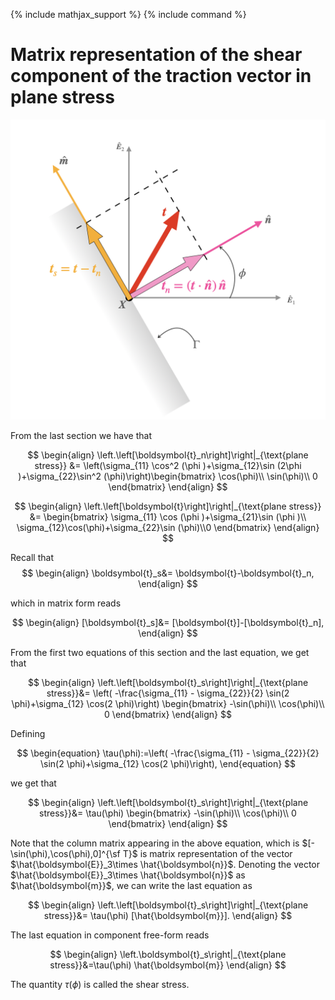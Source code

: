 {% include mathjax_support %}
{% include command %}

# Matrix representation of the shear component of the traction vector in plane stress


![](2021-11-14-19-42-52.png)

From the last section we have that

$$ 
\begin{align}
\left.\left[\boldsymbol{t}_n\right]\right|_{\text{plane stress}}
&=
\left(\sigma_{11} \cos^2 (\phi )+\sigma_{12}\sin (2\phi )+\sigma_{22}\sin^2 (\phi)\right)\begin{bmatrix}
\cos(\phi)\\
\sin(\phi)\\
0
\end{bmatrix}
\end{align}
$$

$$ 
\begin{align}
\left.\left[\boldsymbol{t}\right]\right|_{\text{plane stress}}
&=
\begin{bmatrix}
\sigma_{11} \cos (\phi )+\sigma_{21}\sin (\phi )\\
\sigma_{12}\cos(\phi)+\sigma_{22}\sin (\phi)\\0
\end{bmatrix}
\end{align}
$$

Recall that 
$$
\begin{align}
\boldsymbol{t}_s&=
\boldsymbol{t}-\boldsymbol{t}_n,
\end{align}
$$

which in matrix form reads

$$
\begin{align}
[\boldsymbol{t}_s]&=
[\boldsymbol{t}]-[\boldsymbol{t}_n],
\end{align}
$$

From the first two equations of this section and the last equation, we get that

$$
\begin{align}
\left.\left[\boldsymbol{t}_s\right]\right|_{\text{plane stress}}&=
\left(
-\frac{\sigma_{11} - \sigma_{22}}{2} \sin(2 \phi)+\sigma_{12} \cos(2 \phi)\right) \begin{bmatrix}
-\sin(\phi)\\
\cos(\phi)\\
0
\end{bmatrix}
\end{align}
$$

Defining 

$$
\begin{equation}
\tau(\phi):=\left(
-\frac{\sigma_{11} - \sigma_{22}}{2} \sin(2 \phi)+\sigma_{12} \cos(2 \phi)\right),
\end{equation}
$$

we get that

$$
\begin{align}
\left.\left[\boldsymbol{t}_s\right]\right|_{\text{plane stress}}&=
\tau(\phi) \begin{bmatrix}
-\sin(\phi)\\
\cos(\phi)\\
0
\end{bmatrix}
\end{align}
$$

Note that the column matrix appearing in the above equation, which is $[-\sin(\phi),\cos(\phi),0]^{\sf T}$ is matrix representation of the vector $\hat{\boldsymbol{E}}_3\times \hat{\boldsymbol{n}}$. Denoting the vector $\hat{\boldsymbol{E}}_3\times \hat{\boldsymbol{n}}$ as  $\hat{\boldsymbol{m}}$,  we can write the last equation as

$$
\begin{align}
\left.\left[\boldsymbol{t}_s\right]\right|_{\text{plane stress}}&=
\tau(\phi) [\hat{\boldsymbol{m}}].
\end{align}
$$

The last equation in component free-form reads 

$$
\begin{align}
\left.\boldsymbol{t}_s\right|_{\text{plane stress}}&=\tau(\phi) \hat{\boldsymbol{m}}
\end{align}
$$

The quantity $\tau(\phi)$ is called the shear stress.
